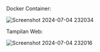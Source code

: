 Docker Container: 

![Screenshot 2024-07-04 232034](https://github.com/ardywrks10/Praktikum-Doker/assets/128004244/799194cb-4b65-4ef1-953d-200963bb705d)

Tampilan Web:

![Screenshot 2024-07-04 232016](https://github.com/ardywrks10/Praktikum-Doker/assets/128004244/f362ccb0-029a-4e19-8d51-8824069372a9)

